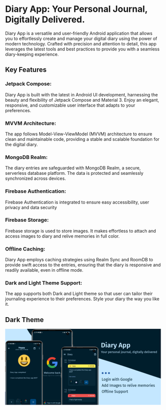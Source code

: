 # Diary App: Your Personal Journal, Digitally Delivered.

Diary App is a versatile and user-friendly Android application that allows you to effortlessly create and manage your digital diary using the power of modern technology. Crafted with precision and attention to detail, this app leverages the latest tools and best practices to provide you with a seamless diary-keeping experience. 

## Key Features

### Jetpack Compose: 
Diary App is built with the latest in Android UI development, harnessing the beauty and flexibility of Jetpack Compose and Material 3. Enjoy an elegant, responsive, and customizable user interface that adapts to your preferences.

### MVVM Architecture: 
The app follows Model-View-ViewModel (MVVM) architecture to ensure clean and maintainable code, providing a stable and scalable foundation for the digital diary.

### MongoDB Realm: 
The diary entries are safeguarded with MongoDB Realm, a secure, serverless database platform. The data is protected and seamlessly synchronized across devices.

### Firebase Authentication: 
Firebase Authentication is integrated to ensure easy accessibility, user privacy and data security

### Firebase Storage: 
Firebase storage is used to store images. It makes effortless to attach and access images to diary and relive memories in full color.

### Offline Caching: 
Diary App employs caching strategies using Realm Sync and RoomDB to provide swift access to the entries, ensuring that the diary is responsive and readily available, even in offline mode.

### Dark and Light Theme Support: 
The app supports both Dark and Light theme so that user can tailor their journaling experience to their preferences. Style your diary the way you like it.

## Dark Theme
![alt text](https://github.com/VivekSharma811/DiaryApp/blob/master/demo/feature_graphic_dark_theme.png?raw=true)